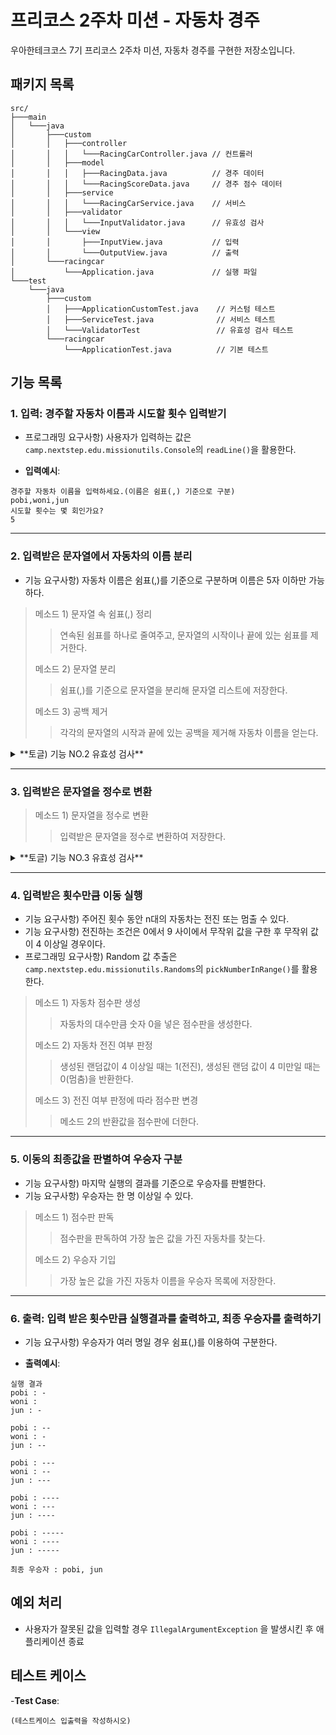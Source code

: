 # 프리코스 2주차 미션 - 자동차 경주

우아한테크코스 7기 프리코스 2주차 미션, 자동차 경주를 구현한 저장소입니다.

## 패키지 목록

```
src/
├───main
│   └───java
│       ├───custom
│       │   ├───controller
│       │   │   └───RacingCarController.java // 컨트롤러
│       │   ├───model
│       │   │   ├───RacingData.java          // 경주 데이터
│       │   │   └───RacingScoreData.java     // 경주 점수 데이터
│       │   ├───service
│       │   │   └───RacingCarService.java    // 서비스
│       │   ├───validator
│       │   │   └───InputValidator.java      // 유효성 검사
│       │   └───view
│       │       ├───InputView.java           // 입력
│       │       └───OutputView.java          // 출력
│       └───racingcar
│           └───Application.java             // 실행 파일
└───test
    └───java
        ├───custom
        │   ├───ApplicationCustomTest.java    // 커스텀 테스트
        │   ├───ServiceTest.java              // 서비스 테스트
        │   └───ValidatorTest                 // 유효성 검사 테스트
        └───racingcar 
            └───ApplicationTest.java          // 기본 테스트
```

## 기능 목록

### 1. 입력: 경주할 자동차 이름과 시도할 횟수 입력받기

- 프로그래밍 요구사항) 사용자가 입력하는 값은 `camp.nextstep.edu.missionutils.Console`의 `readLine()`을 활용한다.

- **입력예시**:

```입력예시
경주할 자동차 이름을 입력하세요.(이름은 쉼표(,) 기준으로 구분)
pobi,woni,jun
시도할 횟수는 몇 회인가요?
5
```

---

### 2. 입력받은 문자열에서 자동차의 이름 분리

- 기능 요구사항) 자동차 이름은 쉼표(,)를 기준으로 구분하며 이름은 5자 이하만 가능하다.

> 메소드 1) 문자열 속 쉼표(,) 정리
>> 연속된 쉼표를 하나로 줄여주고, 문자열의 시작이나 끝에 있는 쉼표를 제거한다.
>
> 메소드 2) 문자열 분리
>> 쉼표(,)를 기준으로 문자열을 분리해 문자열 리스트에 저장한다.
>
> 메소드 3) 공백 제거
>> 각각의 문자열의 시작과 끝에 있는 공백을 제거해 자동차 이름을 얻는다.

<details>
<summary>**토글) 기능 NO.2 유효성 검사**</summary>

> - 자동차 이름이 null 이거나 빈 문자열이거나 공백으로만 구성되어 있을 때 예외처리한다.
>
> - 자동차가 2대 미만으로 입력되었을때 예외처리한다. (자동차 **경주** 이기 때문에 경주가 성립하려면 2대 이상 필요)
>
> - 자동차의 이름이 5자 초과일 때 예외처리한다.
>
> - 자동차 이름이 중복되었을때 예외처리한다.
>
> - 자동차 이름에 공백이 포함될 때 예외처리한다.
>
> - (커스텀) 자동차 이름에 알파벳과 한글 외의 문자가 포함되어 있을 때 예외처리한다.

</details>

---

### 3. 입력받은 문자열을 정수로 변환

> 메소드 1) 문자열을 정수로 변환
>> 입력받은 문자열을 정수로 변환하여 저장한다.

<details>
<summary>**토글) 기능 NO.3 유효성 검사**</summary>

> - 실행 횟수가 null 이거나 빈 문자열이거나 공백으로만 구성되어 있을 때 예외처리한다.
>
> - 실행 횟수에 숫자 외의 문자가 포함되어 있을 때 예외처리한다.
>
> - 실행 횟수가 int 타입의 범위를 초과하여 오버플로우가 발생하면 예외처리한다.
>
> - 실행 횟수가 1회 미만 일 때 예외처리한다.

</details>

---

### 4. 입력받은 횟수만큼 이동 실행

- 기능 요구사항) 주어진 횟수 동안 n대의 자동차는 전진 또는 멈출 수 있다.
- 기능 요구사항) 전진하는 조건은 0에서 9 사이에서 무작위 값을 구한 후 무작위 값이 4 이상일 경우이다.
- 프로그래밍 요구사항) Random 값 추출은 `camp.nextstep.edu.missionutils.Randoms`의 `pickNumberInRange()`를 활용한다.

> 메소드 1) 자동차 점수판 생성
>> 자동차의 대수만큼 숫자 0을 넣은 점수판을 생성한다.
>
> 메소드 2) 자동차 전진 여부 판정
>> 생성된 랜덤값이 4 이상일 때는 1(전진), 생성된 랜덤 값이 4 미만일 때는 0(멈춤)을 반환한다.
>
> 메소드 3) 전진 여부 판정에 따라 점수판 변경
>> 메소드 2의 반환값을 점수판에 더한다.

---

### 5. 이동의 최종값을 판별하여 우승자 구분

- 기능 요구사항) 마지막 실행의 결과를 기준으로 우승자를 판별한다.
- 기능 요구사항) 우승자는 한 명 이상일 수 있다.

> 메소드 1) 점수판 판독
>> 점수판을 판독하여 가장 높은 값을 가진 자동차를 찾는다.
>
> 메소드 2) 우승자 기입
>> 가장 높은 값을 가진 자동차 이름을 우승자 목록에 저장한다.

---

### 6. 출력: 입력 받은 횟수만큼 실행결과를 출력하고, 최종 우승자를 출력하기

- 기능 요구사항) 우승자가 여러 명일 경우 쉼표(,)를 이용하여 구분한다.

- **출력예시**:

```출력예시
실행 결과
pobi : -
woni : 
jun : -

pobi : --
woni : -
jun : --

pobi : ---
woni : --
jun : ---

pobi : ----
woni : ---
jun : ----

pobi : -----
woni : ----
jun : -----

최종 우승자 : pobi, jun
```

## 예외 처리

- 사용자가 잘못된 값을 입력할 경우 `IllegalArgumentException` 을 발생시킨 후 애플리케이션 종료

## 테스트 케이스

-**Test Case**:

```테스트케이스
(테스트케이스 입출력을 작성하시오)
```